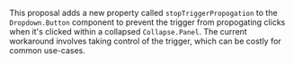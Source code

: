 This proposal adds a new property called `stopTriggerPropogation` to the `Dropdown.Button` component to prevent the trigger from propogating clicks when it's clicked within a collapsed `Collapse.Panel`. The current workaround involves taking control of the trigger, which can be costly for common use-cases.
